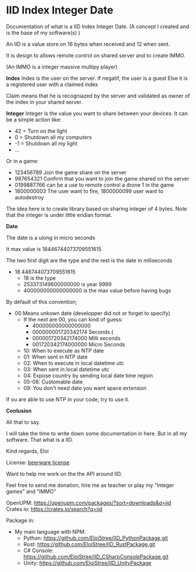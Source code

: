 # IID Index Integer Date

Documentation of what is a IID  Index Integer Date. (A concept I created and is the base of my software(s) )


An IID is a value store on 16 bytes when received and 12 when sent.

It is design to allows remote control on shared server and to create IMMO.

(An IMMO is a integer massive multipy player)

**Index**
Index is the user on the server.
If negatif, the user is a guest
Else it is a registered user with a claimed index

Claim means that he is recogniazed by the server and validated as owner of the index in your shared server.

**Integer**
Integer is the value you want to share between your devices. 
It can be a simple action like:
- 42 = Turn on the light
- 0 = Shutdown all my computers
- -1 = Shutdown all my light
- ...

Or in a game:
- 123456789 Join the game share on the server
- 987654321 Confirm that you want to join the game shared on the server
- 0199887766 can be a use to remote control a drone 1 in the game 
- 1800000003 The user want to fire,  1800000099 user want to autodestroy

The idea here is to create library based on sharing integer of 4 bytes.
Note that the integer is under little endian format.

**Date**

The date is a ulong in micro seconds

It max value is 18446744073709551615

The two first digit are the type and the rest is the date in mlliseconds
- 18 446744073709551615
  - 18 is the type
  - 253373149600000000 is year 9999
  - 400000000000000000 is the max value before having bugs
 
By default of this convention;
- 00 Means unkown date (developper did not or forget to specify)
  - If the next are 00, you can kind of guess:
    - 400000000000000000 
    - 000000001720342174 Seconds (
    - 000001720342174000 Milli seconds
    - 001720342174000000 Micro Seconds
  - 10: When to execute as NTP date
  - 01: When sent in NTP date
  - 02: When to execute in local datetime utc
  - 03: When sent in local datetime utc
  - 04: Expose country by sending local date time region
  - 05-08: Customable date
  - 09: You don't need date you want space extension

  
 If ou are able to use NTP in your code, try to use it.





**Conlusion**

All that to say.

I will take the time to write down some documentation in here.
But in all my software. That what is a IID.

Kind regards,
Eloi

License: [beerware license](https://en.wikipedia.org/wiki/Beerware)

Want to help me work on the the API around IID.

Feel free to send me donation, hire me as teacher or play my "Integer games" and "IMMO"




OpenUPM: https://openupm.com/packages/?sort=downloads&q=iid
Crates.io: https://crates.io/search?q=iid



Package in:
- My main language with NPM:
  - Python: https://github.com/EloiStree/IID_PythonPackage.git
  - Rust: https://github.com/EloiStree/IID_RustPackage.git
  - C# Console: https://github.com/EloiStree/IID_CSharpConsolePackage.git
  - Unity: https://github.com/EloiStree/IID_UnityPackage



